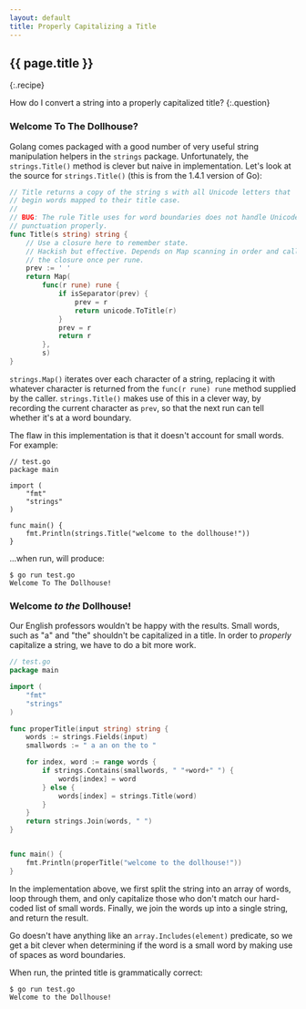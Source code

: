 ```yaml
---
layout: default
title: Properly Capitalizing a Title
---
```


## {{ page.title }}
{:.recipe}

How do I convert a string into a properly capitalized title?
{:.question}

### Welcome To The Dollhouse?

Golang comes packaged with a good number of very useful string manipulation helpers in the `strings` package.  Unfortunately, the `strings.Title()` method is clever but naive in implementation.   Let's look at the source for `strings.Title()` (this is from the 1.4.1 version of Go):

``` go
// Title returns a copy of the string s with all Unicode letters that 
// begin words mapped to their title case.
//
// BUG: The rule Title uses for word boundaries does not handle Unicode
// punctuation properly.
func Title(s string) string {
	// Use a closure here to remember state.
	// Hackish but effective. Depends on Map scanning in order and calling
	// the closure once per rune.
	prev := ' '
	return Map(
		func(r rune) rune {
			if isSeparator(prev) {
				prev = r
				return unicode.ToTitle(r)
			}
			prev = r
			return r
		},
		s)
}
```

`strings.Map()` iterates over each character of a string, replacing it with whatever character is returned from the `func(r rune) rune` method supplied by the caller.  `strings.Title()` makes use of this in a clever way, by recording the current character as `prev`, so that the next run can tell whether it's at a word boundary.

The flaw in this implementation is that it doesn't account for small words. For example:  

```
// test.go
package main

import (
	"fmt"
	"strings"
)

func main() {
	fmt.Println(strings.Title("welcome to the dollhouse!"))
}
```

...when run, will produce:

```
$ go run test.go
Welcome To The Dollhouse!
```

### Welcome _to the_ Dollhouse!

Our English professors wouldn't be happy with the results.  Small words, such as "a" and "the" shouldn't be capitalized in a title.  In order to _properly_ capitalize a string, we have to do a bit more work.  

``` go
// test.go
package main

import (
	"fmt"
	"strings"
)

func properTitle(input string) string {
	words := strings.Fields(input)
	smallwords := " a an on the to "

	for index, word := range words {
		if strings.Contains(smallwords, " "+word+" ") {
			words[index] = word
		} else {
			words[index] = strings.Title(word)
		}
	}
	return strings.Join(words, " ")
}


func main() {
	fmt.Println(properTitle("welcome to the dollhouse!"))
}

```

In the implementation above, we first split the string into an array of words, loop through them, and only capitalize those who don't match our hard-coded list of small words.  Finally, we join the words up into a single string, and return the result.  

Go doesn't have anything like an `array.Includes(element)` predicate, so we get a bit clever when determining if the word is a small word by making use of spaces as word boundaries.

When run, the printed title is grammatically correct:

```
$ go run test.go
Welcome to the Dollhouse!
```
